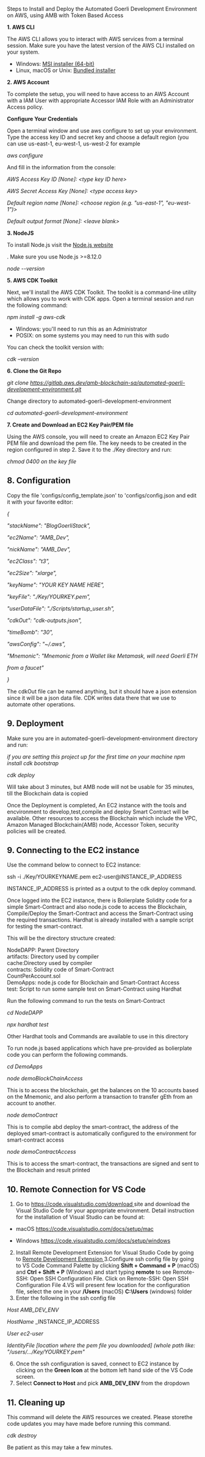 Steps to Install and Deploy the Automated Goerli Development Environment on AWS, using AMB with Token Based Access

**1. AWS CLI**

The AWS CLI allows you to interact with AWS services from a terminal session. Make sure you have the latest version of the AWS CLI installed on your system.

- Windows: [MSI installer (64-bit) ](https://s3.amazonaws.com/aws-cli/AWSCLI64PY3.msi)
- Linux, macOS or Unix: [Bundled installer ](https://docs.aws.amazon.com/cli/latest/userguide/awscli-install-bundle.html#install-bundle-other)

**2. AWS Account**

To complete the setup, you will need to have access to an AWS Account with a IAM User with appropriate Accessor IAM Role with an Administrator Access policy.

**Configure Your Credentials**

Open a terminal window and use aws configure to set up your environment. Type the access key ID and secret key and choose a default region (you can use us-east-1, eu-west-1, us-west-2 for example

_aws configure_

And fill in the information from the console:

_AWS Access Key ID [None]: \<type key ID here\>_

_AWS Secret Access Key [None]: \<type access key\>_

_Default region name [None]: \<choose region (e.g. "us-east-1", "eu-west-1")\>_

_Default output format [None]: \<leave blank\>_

**3. NodeJS**

To install Node.js visit the [Node.js website ](https://nodejs.org/)

. Make sure you use Node.js \>=8.12.0

_node --version_

**5. AWS CDK Toolkit**

Next, we'll install the AWS CDK Toolkit. The toolkit is a command-line utility which allows you to work with CDK apps. Open a terminal session and run the following command:

_npm install -g aws-cdk_

- Windows: you'll need to run this as an Administrator
- POSIX: on some systems you may need to run this with sudo

You can check the toolkit version with:

_cdk –version_

**6. Clone the Git Repo**

_git clone https://gitlab.aws.dev/amb-blockchain-sa/automated-goerli-development-environment.git_

Change directory to automated-goerli-development-environment

_cd_ _automated-goerli-development-environment_

**7. Create and Download an EC2 Key Pair/PEM file**

Using the AWS console, you will need to create an Amazon EC2 Key Pair PEM file and download the pem file. The key needs to be created in the region configured in step 2. Save it to the ./Key directory and run:

_chmod 0400 on the key file_


## 8. Configuration

Copy the file 'configs/config_template.json' to 'configs/config.json and edit it with your favorite editor:

_{_

_"stackName": "BlogGoerliStack",_

_"ec2Name": "AMB\_Dev",_

_"nickName": "AMB\_Dev",_

_"ec2Class": "t3",_

_"ec2Size": "xlarge",_

_"keyName": "YOUR KEY NAME HERE",_

_"keyFile": "./Key/YOURKEY.pem",_

_"userDataFile": "./Scripts/startup\_user.sh",_

_"cdkOut": "cdk-outputs.json",_

_"timeBomb": "30",_

_"awsConfig": "~/.aws",_

_"Mnemonic": "Mnemonic from a Wallet like Metamask, will need Goerli ETH_

_from a faucet"_

_}_

The cdkOut file can be named anything, but it should have a json extension since it will be a json data file. CDK writes data there that we use to automate other operations.

## 9. Deployment

Make sure you are in automated-goerli-development-environment directory and run:

*if you are setting this project up for the first time on your machine*
_npm install_
_cdk bootstrap_


_cdk deploy_

Will take about 3 minutes, but AMB node will not be usable for 35 minutes, till the Blockchain data is copied

Once the Deployment is completed, An EC2 instance with the tools and encvironment to develop,test,compile and deploy Smart Contract will be available. Other resources to access the Blockchain which include the VPC, Amazon Managed Blockchain(AMB) node, Accessor Token, security policies will be created.

## 9. Connecting to the EC2 instance

Use the command below to connect to EC2 instance:

ssh -i ./Key/YOURKEYNAME.pem ec2-user@INSTANCE\_IP\_ADDRESS

INSTANCE\_IP\_ADDRESS is printed as a output to the cdk deploy command.

Once logged into the EC2 instance, there is Bolierplate Solidity code for a simple Smart-Contract and also node.js code to access the Blockchain, Compile/Deploy the Smart-Contract and access the Smart-Contract using the required transactions. Hardhat is already installed with a sample script for testing the smart-contract.

This will be the directory structure created:  
  
NodeDAPP: Parent Directory  
    artifacts: Directory used by compiler  
    cache:Directory used by compiler  
    contracts: Solidity code of Smart-Contract  
        CountPerAccount.sol  
    DemoApps: node.js code for Blockchain and Smart-Contract Access  
    test: Script to run some sample test on Smart-Contract using Hardhat  


Run the following command to run the tests on Smart-Contract

_cd NodeDAPP_

_npx hardhat test_

Other Hardhat tools and Commands are available to use in this directory

To run node.js based applications which have pre-provided as bolierplate code you can perform the following commands.

_cd DemoApps_

_node demoBlockChainAccess_  

This is to access the blockchain, get the balances on the 10 accounts based on the Mnemonic, and also perform a transaction to transfer gEth from an account to another.

_node demoContract_  

This is to complie abd deploy the smart-contract, the address of the deployed smart-contract is automatically configured to the environment for smart-contract access

_node demoContractAccess_  

This is to access the smart-contract, the transactions are signed and sent to the Blockchain and result printed

## 10. Remote Connection for VS Code

1. Go to [https://code.visualstudio.com/download ](https://code.visualstudio.com/download)site and download the Visual Studio Code for your appropriate environment. Detail instruction for the installation of Visual Studio can be found at:

- macOS [https://code.visualstudio.com/docs/setup/mac ](https://code.visualstudio.com/docs/setup/mac)

- Windows [https://code.visualstudio.com/docs/setup/windows ](https://code.visualstudio.com/docs/setup/windows)

2. Install Remote Development Extension for Visual Studio Code by going to [Remote Development Extension ](https://marketplace.visualstudio.com/items?itemName=ms-vscode-remote.vscode-remote-extensionpack)
3.Configure ssh config file by going to VS Code Command Palette by clicking **Shift + Command + P** (macOS) and **Ctrl + Shift + P** (Windows) and start typing **remote** to see Remote-SSH: Open SSH Configuration File. Click on Remote-SSH: Open SSH Configuration File
4.VS will present few location for the configuration file, select the one in your **/Users** (macOS) **C:\Users** (windows) folder
5. Enter the following in the ssh config file

_Host AMB\_DEV\_ENV_

_HostName_ _INSTANCE\_IP\_ADDRESS

_User ec2-user_

_IdentityFile [location where the pem file you downloaded] (whole path like: "/users/…/Key/YOURKEY.pem"_

6. Once the ssh configuration is saved, connect to EC2 instance by clicking on the **Green Icon** at the bottom left hand side of the VS Code screen.
7. Select **Connect to Host** and pick **AMB\_DEV\_ENV** from the dropdown

## 11. Cleaning up

This command will delete the AWS resources we created. Please storethe code updates you may have made before running this command.

_cdk destroy_

Be patient as this may take a few minutes.

##
